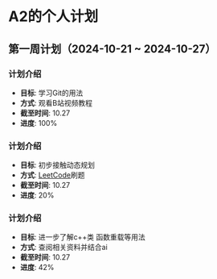 # A2的个人计划

## 第一周计划（2024-10-21 ~ 2024-10-27）

### 计划介绍
- **目标**: 学习Git的用法
- **方式**: 观看B站视频教程
- **截至时间**: 10.27
- **进度**: 100%

### 计划介绍
- **目标**: 初步接触动态规划
- **方式**: [LeetCode](https://leetcode.cn)刷题
- **截至时间**: 10.27
- **进度**: 20%

### 计划介绍
- **目标**: 进一步了解c++类 函数重载等用法
- **方式**: 查阅相关资料并结合ai
- **截至时间**: 10.27
- **进度**: 42%

